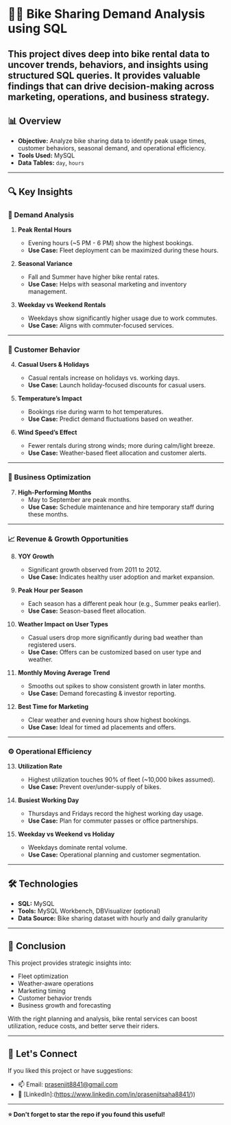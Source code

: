 # 🚴‍♂️ Bike Sharing Demand Analysis using SQL
This project dives deep into bike rental data to uncover trends, behaviors, and insights using structured SQL queries. It provides valuable findings that can drive decision-making across marketing, operations, and business strategy.
---

## 📊 Overview
- **Objective:** Analyze bike sharing data to identify peak usage times, customer behaviors, seasonal demand, and operational efficiency.
- **Tools Used:** MySQL
- **Data Tables:** `day`, `hours`

---

## 🔍 Key Insights
### 🔹 Demand Analysis

1. **Peak Rental Hours**
   - Evening hours (~5 PM - 6 PM) show the highest bookings.
   - **Use Case:** Fleet deployment can be maximized during these hours.

2. **Seasonal Variance**
   - Fall and Summer have higher bike rental rates.
   - **Use Case:** Helps with seasonal marketing and inventory management.

3. **Weekday vs Weekend Rentals**
   - Weekdays show significantly higher usage due to work commutes.
   - **Use Case:** Aligns with commuter-focused services.

---

### 🧠 Customer Behavior
4. **Casual Users & Holidays**
   - Casual rentals increase on holidays vs. working days.
   - **Use Case:** Launch holiday-focused discounts for casual users.

5. **Temperature’s Impact**
   - Bookings rise during warm to hot temperatures.
   - **Use Case:** Predict demand fluctuations based on weather.

6. **Wind Speed’s Effect**
   - Fewer rentals during strong winds; more during calm/light breeze.
   - **Use Case:** Weather-based fleet allocation and customer alerts.

---

### 💼 Business Optimization
7. **High-Performing Months**
   - May to September are peak months.
   - **Use Case:** Schedule maintenance and hire temporary staff during these months.

---

### 📈 Revenue & Growth Opportunities
8. **YOY Growth**
   - Significant growth observed from 2011 to 2012.
   - **Use Case:** Indicates healthy user adoption and market expansion.

9. **Peak Hour per Season**
   - Each season has a different peak hour (e.g., Summer peaks earlier).
   - **Use Case:** Season-based fleet allocation.

10. **Weather Impact on User Types**
    - Casual users drop more significantly during bad weather than registered users.
    - **Use Case:** Offers can be customized based on user type and weather.

11. **Monthly Moving Average Trend**
    - Smooths out spikes to show consistent growth in later months.
    - **Use Case:** Demand forecasting & investor reporting.

12. **Best Time for Marketing**
    - Clear weather and evening hours show highest bookings.
    - **Use Case:** Ideal for timed ad placements and offers.

---

### ⚙️ Operational Efficiency
13. **Utilization Rate**
    - Highest utilization touches 90% of fleet (~10,000 bikes assumed).
    - **Use Case:** Prevent over/under-supply of bikes.

14. **Busiest Working Day**
    - Thursdays and Fridays record the highest working day usage.
    - **Use Case:** Plan for commuter passes or office partnerships.

15. **Weekday vs Weekend vs Holiday**
    - Weekdays dominate rental volume.
    - **Use Case:** Operational planning and customer segmentation.

---

## 🛠 Technologies

- **SQL:** MySQL
- **Tools:** MySQL Workbench, DBVisualizer (optional)
- **Data Source:** Bike sharing dataset with hourly and daily granularity

---

## 📌 Conclusion

This project provides strategic insights into:

- Fleet optimization
- Weather-aware operations
- Marketing timing
- Customer behavior trends
- Business growth and forecasting

With the right planning and analysis, bike rental services can boost utilization, reduce costs, and better serve their riders.

---

## 🙌 Let's Connect

If you liked this project or have suggestions:

- 📫 Email: prasenjit8841@gmail.com
- 💼 [LinkedIn]:(https://www.linkedin.com/in/prasenjitsaha8841/))

---

**⭐ Don't forget to star the repo if you found this useful!**
